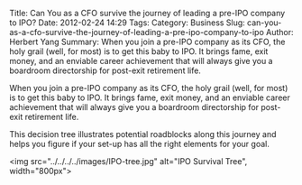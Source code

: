 Title: Can You as a CFO survive the journey of leading a pre-IPO company to IPO?
Date: 2012-02-24 14:29
Tags: 
Category: Business
Slug: can-you-as-a-cfo-survive-the-journey-of-leading-a-pre-ipo-company-to-ipo
Author: Herbert Yang
Summary: When you join a pre-IPO company as its CFO, the holy grail (well, for most) is to get this baby to IPO. It brings fame, exit money, and an enviable career achievement that will always give you a boardroom directorship for post-exit retirement life. 

When you join a pre-IPO company as its CFO, the holy grail (well, for most) is to get this baby to IPO. It brings fame, exit money, and an enviable career achievement that will always give you a boardroom directorship for post-exit retirement life. 

This decision tree illustrates potential roadblocks along this journey and helps you figure if your set-up has all the right elements for your goal.

<img src="../../../../images/IPO-tree.jpg" alt="IPO Survival Tree", width="800px">




 

 
